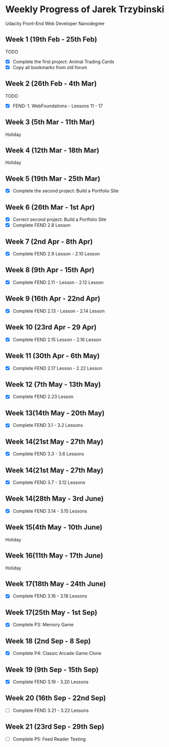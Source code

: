# Weekly Progress of Jarek Trzybinski #
Udacity Front-End Web Developer Nanodegree

## Week 1 (19th Feb - 25th Feb) ##
TODO
- [x] Complete the first project: Animal Trading Cards
- [x] Copy all bookmarks from old forum

## Week 2 (26th Feb - 4th Mar) ##
TODO
- [x] FEND: 1. WebFoundations - Lessons 11 - 17

## Week 3 (5th Mar - 11th Mar) ##
Holiday

## Week 4 (12th Mar - 18th Mar) ##
Holiday

## Week 5 (19th Mar - 25th Mar) ##
- [x] Complete the second project: Build a Portfolio Site

## Week 6 (26th Mar - 1st Apr) ##
- [x] Correct second project: Build a Portfolio Site
- [x] Complete FEND 2.8 Lesson

## Week 7 (2nd Apr - 8th Apr) ##
- [x] Complete FEND 2.9 Lesson - 2.10 Lesson

## Week 8 (9th Apr - 15th Apr) ##
- [x] Complete FEND 2.11 - Lesson - 2.12 Lesson

## Week 9 (16th Apr - 22nd Apr) ##
- [x] Complete FEND 2.13 - Lesson - 2.14 Lesson
## Week 10 (23rd Apr - 29 Apr) ##
- [x] Complete FEND 2.15 Lesson - 2.16 Lesson
## Week 11 (30th Apr - 6th May) ##
- [x] Complete FEND 2.17 Lesson - 2.22 Lesson

## Week 12 (7th May - 13th May) ##
- [x] Complete FEND 2.23 Lesson


## Week 13(14th May - 20th May) ##
- [x] Complete FEND 3.1 - 3.2 Lessons

## Week 14(21st May - 27th May) ##
- [x] Complete FEND 3.3 - 3.6 Lessons

## Week 14(21st May - 27th May) ##
- [x] Complete FEND 3.7 - 3.12 Lessons

## Week 14(28th May - 3rd June) ##
- [x] Complete FEND 3.14 - 3.15 Lessons

## Week 15(4th May - 10th June) ##
Holiday

## Week 16(11th May - 17th June) ##
Holiday

## Week 17(18th May - 24th June) ##
- [x] Complete FEND 3.16 - 3.18 Lessons

## Week 17(25th May - 1st Sep) ##
- [x] Complete P3: Memory Game

## Week 18 (2nd Sep - 8 Sep) ##
- [x] Complete P4: Classic Arcade Game Clone

## Week 19 (9th Sep - 15th Sep) ##
- [x] Complete FEND 3.19 - 3.20 Lessons

## Week 20 (16th Sep - 22nd Sep) ##
- [ ] Complete FEND 3.21 - 3.22 Lessons

## Week 21 (23rd Sep - 29th Sep) ##
- [ ] Complete P5: Feed Reader Testing
